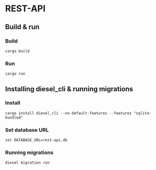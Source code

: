 # REST-API

## Build & run

### Build

```shell
cargo build
```

### Run

```shell
cargo run
```

## Installing diesel_cli & running migrations

### Install

```shell
cargo install diesel_cli --no-default-features --features "sqlite-bundled"
```

### Set database URL

```shell
set DATABASE_URL=rest-api.db
```

### Running migrations

```shell
diesel migration run
```
